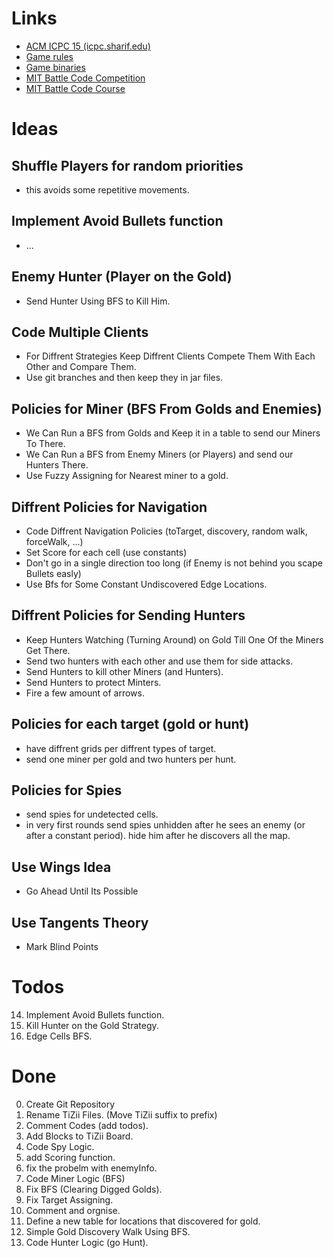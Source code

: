 # Links

* [ACM ICPC 15 (icpc.sharif.edu)](http://icpc.sharif.edu/acmicpc15/)
* [Game rules](http://acmwiki.ir/%D9%85%D8%B3%D8%A7%D8%A8%D9%82%D9%87%E2%80%8C%DB%8C_%DA%86%D8%A7%D9%84%D8%B4%DB%8C/%DB%B1%DB%B3%DB%B9%DB%B4/%D9%81%D9%87%D8%B1%D8%B3%D8%AA)
* [Game binaries](https://www.dropbox.com/s/gixn0aj77q5fgps/Version1.rar?dl=0)
* [MIT Battle Code Competition](https://www.battlecode.org/)
* [MIT Battle Code Course](http://ocw.mit.edu/courses/electrical-engineering-and-computer-science/6-370-the-battlecode-programming-competition-january-iap-2013/)

# Ideas

## Shuffle Players for random priorities
* this avoids some repetitive movements.

## Implement Avoid Bullets function
* ...

## Enemy Hunter (Player on the Gold)
* Send Hunter Using BFS to Kill Him.

## Code Multiple Clients
* For Diffrent Strategies Keep Diffrent Clients Compete Them With Each Other and Compare Them.
* Use git branches and then keep they in jar files.

## Policies for Miner (BFS From Golds and Enemies)
* We Can Run a BFS from Golds and Keep it in a table to send our Miners To There.
* We Can Run a BFS from Enemy Miners (or Players) and send our Hunters There.
* Use Fuzzy Assigning for Nearest miner to a gold.

## Diffrent Policies for Navigation
* Code Diffrent Navigation Policies (toTarget, discovery, random walk, forceWalk, ...)
* Set Score for each cell (use constants)
* Don't go in a single direction too long (if Enemy is not behind you scape Bullets easly)
* Use Bfs for Some Constant Undiscovered Edge Locations.


## Diffrent Policies for Sending Hunters
* Keep Hunters Watching (Turning Around) on Gold Till One Of the Miners Get There.
* Send two hunters with each other and use them for side attacks.
* Send Hunters to kill other Miners (and Hunters).
* Send Hunters to protect Minters.
* Fire a few amount of arrows.

## Policies for each target (gold or hunt)
* have diffrent grids per diffrent types of target.
* send one miner per gold and two hunters per hunt.

## Policies for Spies
* send spies for undetected cells.
* in very first rounds send spies unhidden after he sees an enemy (or after a constant period). hide him after he discovers all the map.

## Use Wings Idea
* Go Ahead Until Its Possible

## Use Tangents Theory
* Mark Blind Points

# Todos
14. Implement Avoid Bullets function.
15. Kill Hunter on the Gold Strategy.
16. Edge Cells BFS.

# Done
00. Create Git Repository
01. Rename TiZii Files. (Move TiZii suffix to prefix)
02. Comment Codes (add todos).
03. Add Blocks to TiZii Board.
04. Code Spy Logic.
05. add Scoring function.
06. fix the probelm with enemyInfo.
07. Code Miner Logic (BFS)
08. Fix BFS (Clearing Digged Golds).
09. Fix Target Assigning.
10. Comment and orgnise.
11. Define a new table for locations that discovered for gold.
12. Simple Gold Discovery Walk Using BFS.
13. Code Hunter Logic (go Hunt).

